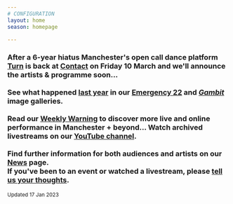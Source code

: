 ```yaml
---
# CONFIGURATION
layout: home
season: homepage

---
```

### After a 6-year hiatus Manchester's open call dance platform [Turn](/hab/turn) is back at <a href="https://contactmcr.com" target="_blank">Contact</a> on Friday 10 March and we'll announce the artists & programme soon…<br><br>See what happened [last year](/archive/2022) in our [Emergency 22](/galleries/2022-emergency) and [*Gambit*](/galleries/2022-gambit) image galleries.<br><br>Read our <a href="https://wordofwarning.posthaven.com" target="_blank">Weekly Warning</a> to discover more live and online performance in Manchester + beyond…  Watch archived livestreams on our <a href="https://youtube.com/@warnmcr" target="_blank">YouTube channel</a>.<br><br>Find further information for both audiences and artists on our [News](/news) page.<br>If you've been to an event or watched a livestream, please <a href="http://bit.ly/warnmcrfeedback" target="_blank">tell us your thoughts</a>.         
<small>Updated 17 Jan 2023</small>
